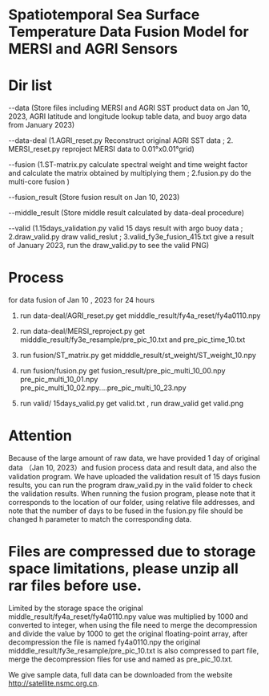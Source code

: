 # Spatiotemporal Sea Surface Temperature Data Fusion Model for MERSI and AGRI Sensors

# Dir list

--data (Store files including MERSI and AGRI SST product data on Jan 10, 2023, AGRI latitude and longitude lookup table data, and buoy argo data from January 2023)

--data-deal (1.AGRI_reset.py Reconstruct original AGRI SST data ; 2. MERSI_reset.py reproject MERSI data to 0.01°x0.01°grid)

--fusion (1.ST-matrix.py calculate spectral weight and time weight factor and calculate the matrix obtained by multiplying them ; 2.fusion.py do the multi-core fusion  )

--fusion_result (Store fusion result on Jan 10, 2023)

--middle_result (Store middle result calculated by data-deal procedure)

--valid (1.15days_validation.py valid 15 days result with argo buoy data ; 2.draw_valid.py  draw valid_reslut ; 3.valid_fy3e_fusion_415.txt give a result of January 2023, run the draw_valid.py to see the valid PNG)

# Process

for data fusion of Jan 10 , 2023 for 24 hours

1. run data-deal/AGRI_reset.py get midddle_result/fy4a_reset/fy4a0110.npy
   
2. run data-deal/MERSI_reproject.py get midddle_result/fy3e_resample/pre_pic_10.txt and pre_pic_time_10.txt
   
3. run fusion/ST_matrix.py get midddle_result/st_weight/ST_weight_10.npy
   
4. run fusion/fusion.py get fusion_result/pre_pic_multi_10_00.npy pre_pic_multi_10_01.npy pre_pic_multi_10_02.npy....pre_pic_multi_10_23.npy

5. run valid/ 15days_valid.py get valid.txt , run draw_valid get valid.png

# Attention
Because of the large amount of raw data, we have provided 1 day of original data （Jan 10, 2023）and fusion process data and result data, and also the validation program. 
We have uploaded the validation result of 15 days fusion results, you can run the program draw_valid.py in the valid folder to check the validation results.
When running the fusion program, please note that it corresponds to the location of our folder, using relative file addresses, and note that the number of days to be fused in the fusion.py file should be changed h parameter to match the corresponding data.

# Files are compressed due to storage space limitations, please unzip all rar files before use.

Limited by the storage space the original middle_result/fy4a_reset/fy4a0110.npy value was multiplied by 1000 and converted to integer, when using the file need to merge the decompression and divide the value by 1000 to get the original floating-point array, after decompression the file is named fy4a0110.npy
the original midddle_result/fy3e_resample/pre_pic_10.txt is also compressed to part file, merge the decompression files for use and named as pre_pic_10.txt.

We give sample data, full data can be downloaded from the website http://satellite.nsmc.org.cn.
